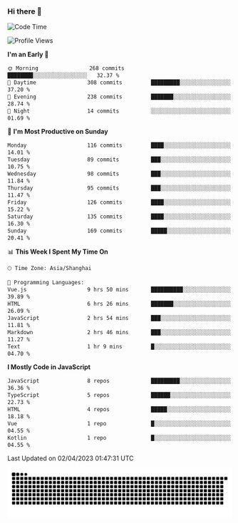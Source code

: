 ### Hi there 👋
<!--  ![visitors](https://visitor-badge.laobi.icu/badge?page_id=huamurui) -->

<!-- [![知乎](https://img.shields.io/badge/dynamic/json?url=https%3A%2F%2Fapi.swo.moe%2Fstats%2Fzhihu%2Fke-ai-wu-li-de-nan-hai-zi&query=count&color=282c34&label=%E7%9F%A5%E4%B9%8E&labelColor=0084ff&logo=zhihu&logoColor=ffffff&suffix=+%E5%85%B3%E6%B3%A8&cacheSeconds=3600)](https://www.zhihu.com/people/ke-ai-wu-li-de-nan-hai-zi)
 -->


<!--START_SECTION:waka-->
![Code Time](http://img.shields.io/badge/Code%20Time-463%20hrs%2021%20mins-blue)

![Profile Views](http://img.shields.io/badge/Profile%20Views-1-blue)

**I'm an Early 🐤** 

```text
🌞 Morning                268 commits         ████████░░░░░░░░░░░░░░░░░   32.37 % 
🌆 Daytime                308 commits         █████████░░░░░░░░░░░░░░░░   37.20 % 
🌃 Evening                238 commits         ███████░░░░░░░░░░░░░░░░░░   28.74 % 
🌙 Night                  14 commits          ░░░░░░░░░░░░░░░░░░░░░░░░░   01.69 % 
```
📅 **I'm Most Productive on Sunday** 

```text
Monday                   116 commits         ████░░░░░░░░░░░░░░░░░░░░░   14.01 % 
Tuesday                  89 commits          ███░░░░░░░░░░░░░░░░░░░░░░   10.75 % 
Wednesday                98 commits          ███░░░░░░░░░░░░░░░░░░░░░░   11.84 % 
Thursday                 95 commits          ███░░░░░░░░░░░░░░░░░░░░░░   11.47 % 
Friday                   126 commits         ████░░░░░░░░░░░░░░░░░░░░░   15.22 % 
Saturday                 135 commits         ████░░░░░░░░░░░░░░░░░░░░░   16.30 % 
Sunday                   169 commits         █████░░░░░░░░░░░░░░░░░░░░   20.41 % 
```


📊 **This Week I Spent My Time On** 

```text
🕑︎ Time Zone: Asia/Shanghai

💬 Programming Languages: 
Vue.js                   9 hrs 50 mins       ██████████░░░░░░░░░░░░░░░   39.89 % 
HTML                     6 hrs 26 mins       ███████░░░░░░░░░░░░░░░░░░   26.09 % 
JavaScript               2 hrs 54 mins       ███░░░░░░░░░░░░░░░░░░░░░░   11.81 % 
Markdown                 2 hrs 46 mins       ███░░░░░░░░░░░░░░░░░░░░░░   11.27 % 
Text                     1 hr 9 mins         █░░░░░░░░░░░░░░░░░░░░░░░░   04.70 % 
```

**I Mostly Code in JavaScript** 

```text
JavaScript               8 repos             █████████░░░░░░░░░░░░░░░░   36.36 % 
TypeScript               5 repos             ██████░░░░░░░░░░░░░░░░░░░   22.73 % 
HTML                     4 repos             █████░░░░░░░░░░░░░░░░░░░░   18.18 % 
Vue                      1 repo              █░░░░░░░░░░░░░░░░░░░░░░░░   04.55 % 
Kotlin                   1 repo              █░░░░░░░░░░░░░░░░░░░░░░░░   04.55 % 
```




 Last Updated on 02/04/2023 01:47:31 UTC
<!--END_SECTION:waka-->

<!--
![知乎](https://stats.justsong.cn/api/zhihu?username=ke-ai-wu-li-de-nan-hai-zi)
![bilibili](https://stats.justsong.cn/api/bilibili/?id=144672037)
![leetcode](https://stats.justsong.cn/api/leetcode?username=yun-tai-f&cn=true)
![huamurui's Most used languages](https://github-readme-stats.vercel.app/api/top-langs?username=huamurui&show_icons=true&count_private=true&layout=compact&hide_border=true&langs_count=10)

<img align="right" src="https://github-readme-stats.vercel.app/api?username=huamurui&show_icons=true&theme=radical">

**huamurui/huamurui** is a ✨ _special_ ✨ repository because its `README.md` (this file) appears on your GitHub profile.

Here are some ideas to get you started:

- 🔭 I’m currently working on ...
- 🌱 I’m currently learning ...
- 👯 I’m looking to collaborate on ...
- 🤔 I’m looking for help with ...
- 💬 Ask me about ...
- 📫 How to reach me: ...
- 😄 Pronouns: ...
- ⚡ Fun fact: ...
-->

![huamurui](https://raw.githubusercontent.com/huamurui/huamurui/main/assets/github-contribution-grid-snake.svg)
<!-- ![huamurui](https://count.getloli.com/get/@huamurui) -->
